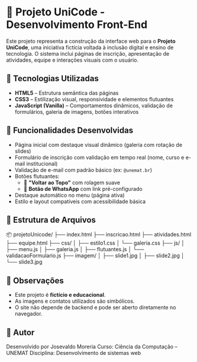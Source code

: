 # 🧩 Projeto UniCode - Desenvolvimento Front-End

Este projeto representa a construção da interface web para o **Projeto UniCode**, uma iniciativa fictícia voltada à inclusão digital e ensino de tecnologia. 
O sistema inclui páginas de inscrição, apresentação de atividades, equipe e interações visuais com o usuário.

## 🚀 Tecnologias Utilizadas

- **HTML5** – Estrutura semântica das páginas
- **CSS3** – Estilização visual, responsividade e elementos flutuantes
- **JavaScript (Vanilla)** – Comportamentos dinâmicos, validação de formulários, galeria de imagens, botões interativos

## 🧱 Funcionalidades Desenvolvidas

- Página inicial com destaque visual dinâmico (galeria com rotação de slides)
- Formulário de inscrição com validação em tempo real (nome, curso e e-mail institucional)
- Validação de e-mail com padrão básico (ex: `@unemat.br`)
- Botões flutuantes:
  - 🔼 **"Voltar ao Topo"** com rolagem suave
  - 💬 **Botão de WhatsApp** com link pré-configurado
- Destaque automático no menu (página ativa)
- Estilo e layout compatíveis com acessibilidade básica

## 📁 Estrutura de Arquivos

📦 projetoUnicode/
├── index.html
├── inscricao.html
├── atividades.html
├── equipe.html
├── css/
│ ├── estilo1.css
│ └── galeria.css
├── js/
│ ├── menu.js
│ ├── galeria.js
│ ├── flutuantes.js
│ └── validacaoFormulario.js
├── imagem/
│ ├── slide1.jpg
│ ├── slide2.jpg
│ └── slide3.jpg

## 📝 Observações

- Este projeto é **fictício e educacional**.
- As imagens e contatos utilizados são simbólicos.
- O site não depende de backend e pode ser aberto diretamente no navegador.

## 📌 Autor

Desenvolvido por Josevaldo Moreria
Curso: Ciência da Computação – UNEMAT
Disciplina: Desenvolvimento de sistemas web  
